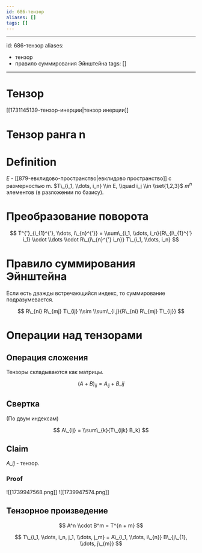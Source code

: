 ```yaml
---
id: 686-тензор
aliases: []
tags: []
---
```


______________________________________________________________________

id: 686-тензор
aliases:

- тензор
- правило суммирования Эйнштейна
  tags: []

______________________________________________________________________

# Тензор

\[[1731145139-тензор-инерции|тензор инерции]\]

# Тензор ранга n

# Definition

$E$ - \[[879-евклидово-пространство|евклидово пространство]\] с размерностью m.
$T\_{i_1, \\dots, i_n} \\in E, \\quad i_j \\in \\set{1,2,3}$
$m^n$ элементов (в разложении по базису).

# Преобразование поворота

$$
T^{'}_{i_{1}^{'}, \\dots, i\_{n}^{'}} = \\sum\_{i_1, \\dots, i_n}{R\_{i\_{1}^{'} i_1} \\cdot \\dots \\cdot R\_{i\_{n}^{'} i_n}} T\_{i_1, \\dots, i_n}
$$

# Правило суммирования Эйнштейна

Если есть дважды встречающийся индекс, то суммирование подразумевается.

$$
R\_{ni} R\_{mj} T\_{ij} \\sim \\sum\_{i,j}{R\_{ni} R\_{mj} T\_{ij}}
$$

# Операции над тензорами

## Операция сложения

Тензоры складываются как матрицы.

$$
(A + B)_{ij} = A_{ij} + B\_{ij}
$$

## Свертка

(По двум индексам)

$$
A\_{ij} = \\sum\_{k}{T\_{ijk} B_k}
$$

## Claim

$A\_{ij}$ - тензор.

### Proof

!\[[1739947568.png]\]
!\[[1739947574.png]\]

## Тензорное произведение

$$
A^n \\cdot B^m = T^{n + m}
$$

$$
T\_{i_1, \\dots, i_n, j_1, \\dots, j_m} = A\_{i_1, \\dots, i\_{n}} B\_{j\_{1}, \\dots, j\_{m}}
$$
